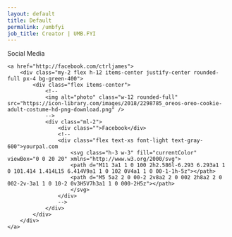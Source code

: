 ```yaml
---
layout: default
title: Default
permalink: /umbfyi
job_title: Creator | UMB.FYI
---
```


<div class="m-5">
    <p class="text-l font-bold mt-10 text-center uppercase"> Social Media</p>

    <a href="http://facebook.com/ctrljames">
        <div class="my-2 flex h-12 items-center justify-center rounded-full px-4 bg-green-400">
            <div class="flex items-center">
                <!--
                <img alt="photo" class="w-12 rounded-full" src="https://icon-library.com/images/2018/2298785_oreos-oreo-cookie-adult-costume-hd-png-download.png" />
                -->
                <div class="ml-2">
                    <div class="">Facebook</div>
                    <!--
                    <div class="flex text-xs font-light text-gray-600">yourpal.com
                        <svg class="h-3 w-3" fill="currentColor" viewBox="0 0 20 20" xmlns="http://www.w3.org/2000/svg">
                        <path d="M11 3a1 1 0 100 2h2.586l-6.293 6.293a1 1 0 101.414 1.414L15 6.414V9a1 1 0 102 0V4a1 1 0 00-1-1h-5z"></path>
                        <path d="M5 5a2 2 0 00-2 2v8a2 2 0 002 2h8a2 2 0 002-2v-3a1 1 0 10-2 0v3H5V7h3a1 1 0 000-2H5z"></path>
                        </svg>
                    </div>
                    -->
                </div>
            </div>
        </div>
    </a>
    
</div>